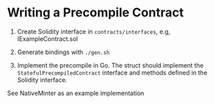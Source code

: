 # Writing a Precompile Contract

1. Create Solidity interface in `contracts/interfaces`, e.g, IExampleContract.sol

2. Generate bindings with `./gen.sh`

3. Implement the precompile in Go. The struct should implement the `StatefulPrecompiledContract` interface and methods defined in the Solidity interface.

See NativeMinter as an example implementation
